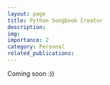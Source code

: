 ```yaml
---
layout: page
title: Python Songbook Creator
description:
img: 
importance: 2
category: Personal
related_publications:
---
```

Coming soon :))
